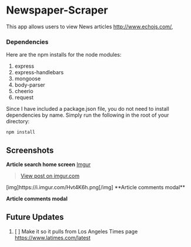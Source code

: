 # Newspaper-Scraper

This app allows users to view News articles http://www.echojs.com/, 

### Dependencies

Here are the npm installs for the node modules:

1. express
2. express-handlebars
3. mongoose
4. body-parser
5. cheerio
6. request

Since I have included a package.json file, you do not need to install dependencies by name. Simply run the following in the root of your directory:

```
npm install
```

## Screenshots

**Article search home screen**
[Imgur](https://i.imgur.com/Hvt4K6h.png)
<blockquote class="imgur-embed-pub" lang="en" data-id="Hvt4K6h"><a href="//imgur.com/Hvt4K6h">View post on imgur.com</a></blockquote><script async src="//s.imgur.com/min/embed.js" charset="utf-8"></script>
[img]https://i.imgur.com/Hvt4K6h.png[/img]
**Article comments modal**


**Article comments modal**



## Future Updates

1. [ ] Make it so it pulls from Los Angeles Times page https://www.latimes.com/latest
